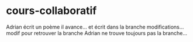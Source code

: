 # cours-collaboratif
Adrian écrit un poème
il avance... et écrit dans la branche modifications...
modif pour retrouver la branche
Adrian ne trouve toujours pas la branche...
